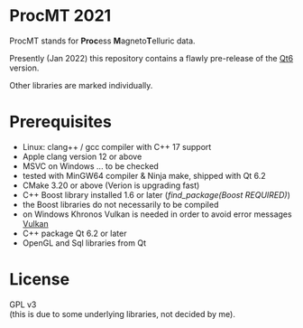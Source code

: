 # ProcMT 2021

ProcMT stands for **Proc**ess **M**agneto**T**elluric data.

Presently (Jan 2022) this repository contains a flawly pre-release of the  [Qt6](https://www.qt.io/) version.

Other libraries are marked individually.

# Prerequisites

* Linux: clang++ / gcc compiler with C++ 17 support 
* Apple clang version 12 or above
* MSVC on Windows ... to be checked
* tested with MinGW64 compiler & Ninja make, shipped with Qt 6.2
* CMake 3.20 or above (Verion is upgrading fast)
* C++ Boost library installed 1.6 or later (*find_package(Boost REQUIRED)*)
* the Boost libraries do not necessarily to be compiled
* on Windows Khronos Vulkan is needed in order to avoid error messages [Vulkan](https://vulkan.lunarg.com/sdk/home)
* C++ package Qt 6.2 or later
* OpenGL and Sql libraries from Qt

# License

GPL v3<br>
(this is due to some underlying libraries, not decided by me).

